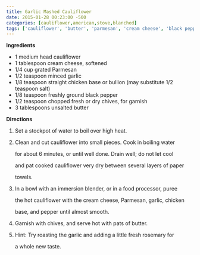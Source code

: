 ```yaml
---
title: Garlic Mashed Cauliflower
date: 2015-01-28 00:23:00 -500
categories: [cauliflower,american,stove,blanched]
tags: ['cauliflower', 'butter', 'parmesan', 'cream cheese', 'black pepper', 'chicken base', 'chives', 'garlic']
---
```


**Ingredients**

-   1 medium head cauliflower
-   1 tablespoon cream cheese, softened
-   1/4 cup grated Parmesan
-   1/2 teaspoon minced garlic
-   1/8 teaspoon straight chicken base or bullion (may substitute 1/2 teaspoon salt)
-   1/8 teaspoon freshly ground black pepper
-   1/2 teaspoon chopped fresh or dry chives, for garnish
-   3 tablespoons unsalted butter



**Directions**

1.  Set a stockpot of water to boil over high heat.

2.  Clean and cut cauliflower into small pieces. Cook in boiling water

    for about 6 minutes, or until well done. Drain well; do not let cool

    and pat cooked cauliflower very dry between several layers of paper

    towels.

3.  In a bowl with an immersion blender, or in a food processor, puree

    the hot cauliflower with the cream cheese, Parmesan, garlic, chicken

    base, and pepper until almost smooth.

4.  Garnish with chives, and serve hot with pats of butter.

5.  Hint: Try roasting the garlic and adding a little fresh rosemary for

    a whole new taste.

